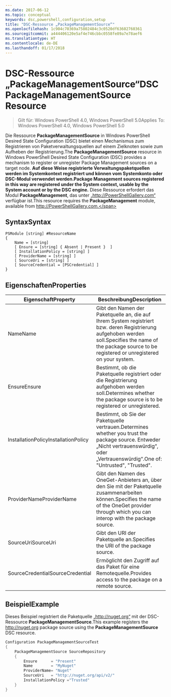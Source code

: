 ```yaml
---
ms.date: 2017-06-12
ms.topic: conceptual
keywords: dsc,powershell,configuration,setup
title: "DSC-Ressource „PackageManagementSource“"
ms.openlocfilehash: 1c904c70369a75802484c3c0520df63602760361
ms.sourcegitcommit: a444406120e5af4e746cbbc0558fe89a7e78aef6
ms.translationtype: HT
ms.contentlocale: de-DE
ms.lasthandoff: 01/17/2018
---
```

# <a name="dsc-packagemanagementsource-resource"></a><span data-ttu-id="628d6-103">DSC-Ressource „PackageManagementSource“</span><span class="sxs-lookup"><span data-stu-id="628d6-103">DSC PackageManagementSource Resource</span></span>

> <span data-ttu-id="628d6-104">Gilt für: Windows PowerShell 4.0, Windows PowerShell 5.0</span><span class="sxs-lookup"><span data-stu-id="628d6-104">Applies To: Windows PowerShell 4.0, Windows PowerShell 5.0</span></span>

<span data-ttu-id="628d6-105">Die Ressource **PackageManagementSource** in Windows PowerShell Desired State Configuration (DSC) bietet einen Mechanismus zum Registrieren von Paketverwaltungsquellen auf einem Zielknoten sowie zum Aufheben der Registrierung.</span><span class="sxs-lookup"><span data-stu-id="628d6-105">The **PackageManagementSource** resource in Windows PowerShell Desired State Configuration (DSC) provides a mechanism to register or unregister Package Management sources on a target node.</span></span> <span data-ttu-id="628d6-106">**Auf diese Weise registrierte Verwaltungspaketquellen werden im Systemkontext registriert und können vom Systemkonto oder DSC-Modul verwendet werden.**</span><span class="sxs-lookup"><span data-stu-id="628d6-106">**Package Management sources registered in this way are registered under the System context, usable by the System account or by the DSC engine.**</span></span> <span data-ttu-id="628d6-107">Diese Ressource erfordert das Modul **PackageManagement**, das unter „http://PowerShellGallery.com“ verfügbar ist.</span><span class="sxs-lookup"><span data-stu-id="628d6-107">This resource requires the **PackageManagement** module, available from http://PowerShellGallery.com.</span></span>

## <a name="syntax"></a><span data-ttu-id="628d6-108">Syntax</span><span class="sxs-lookup"><span data-stu-id="628d6-108">Syntax</span></span>

```
PSModule [string] #ResourceName
{
    Name = [string]
    [ Ensure = [string] { Absent | Present }  ]
    [ InstallationPolicy = [string] ]
    [ ProviderName = [string] ]
    [ SourceUri = [string] ]
    [ SourceCredential = [PSCredential] ]
}
```

## <a name="properties"></a><span data-ttu-id="628d6-109">Eigenschaften</span><span class="sxs-lookup"><span data-stu-id="628d6-109">Properties</span></span>
|  <span data-ttu-id="628d6-110">Eigenschaft</span><span class="sxs-lookup"><span data-stu-id="628d6-110">Property</span></span>  |  <span data-ttu-id="628d6-111">Beschreibung</span><span class="sxs-lookup"><span data-stu-id="628d6-111">Description</span></span>   | 
|---|---| 
| <span data-ttu-id="628d6-112">Name</span><span class="sxs-lookup"><span data-stu-id="628d6-112">Name</span></span>| <span data-ttu-id="628d6-113">Gibt den Namen der Paketquelle an, die auf Ihrem System registriert bzw. deren Registrierung aufgehoben werden soll.</span><span class="sxs-lookup"><span data-stu-id="628d6-113">Specifies the name of the package source to be registered or unregistered on your system.</span></span>| 
| <span data-ttu-id="628d6-114">Ensure</span><span class="sxs-lookup"><span data-stu-id="628d6-114">Ensure</span></span>| <span data-ttu-id="628d6-115">Bestimmt, ob die Paketquelle registriert oder die Registrierung aufgehoben werden soll.</span><span class="sxs-lookup"><span data-stu-id="628d6-115">Determines whether the package source is to be registered or unregistered.</span></span>| 
| <span data-ttu-id="628d6-116">InstallationPolicy</span><span class="sxs-lookup"><span data-stu-id="628d6-116">InstallationPolicy</span></span>| <span data-ttu-id="628d6-117">Bestimmt, ob Sie der Paketquelle vertrauen.</span><span class="sxs-lookup"><span data-stu-id="628d6-117">Determines whether you trust the package source.</span></span> <span data-ttu-id="628d6-118">Entweder „Nicht vertrauenswürdig“, oder „Vertrauenswürdig“.</span><span class="sxs-lookup"><span data-stu-id="628d6-118">One of: "Untrusted", "Trusted".</span></span>| 
| <span data-ttu-id="628d6-119">ProviderName</span><span class="sxs-lookup"><span data-stu-id="628d6-119">ProviderName</span></span>| <span data-ttu-id="628d6-120">Gibt den Namen des OneGet-Anbieters an, über den Sie mit der Paketquelle zusammenarbeiten können.</span><span class="sxs-lookup"><span data-stu-id="628d6-120">Specifies the name of the OneGet provider through which you can interop with the package source.</span></span>| 
| <span data-ttu-id="628d6-121">SourceUri</span><span class="sxs-lookup"><span data-stu-id="628d6-121">SourceUri</span></span>| <span data-ttu-id="628d6-122">Gibt den URI der Paketquelle an.</span><span class="sxs-lookup"><span data-stu-id="628d6-122">Specifies the URI of the package source.</span></span>| 
| <span data-ttu-id="628d6-123">SourceCredential</span><span class="sxs-lookup"><span data-stu-id="628d6-123">SourceCredential</span></span>| <span data-ttu-id="628d6-124">Ermöglicht den Zugriff auf das Paket für eine Remotequelle.</span><span class="sxs-lookup"><span data-stu-id="628d6-124">Provides access to the package on a remote source.</span></span>| 

## <a name="example"></a><span data-ttu-id="628d6-125">Beispiel</span><span class="sxs-lookup"><span data-stu-id="628d6-125">Example</span></span>

<span data-ttu-id="628d6-126">Dieses Beispiel registriert die Paketquelle „http://nuget.org“ mit der DSC-Ressource **PackageManagementSource**.</span><span class="sxs-lookup"><span data-stu-id="628d6-126">This example registers the http://nuget.org package source using the **PackageManagementSource** DSC resource.</span></span>

```powershell
Configuration PackageManagementSourceTest
{    
    PackageManagementSource SourceRepository
    {
        Ensure      = "Present" 
        Name        = "MyNuget" 
        ProviderName= "Nuget" 
        SourceUri   = "http://nuget.org/api/v2/"   
        InstallationPolicy ="Trusted" 
    }
}
```

